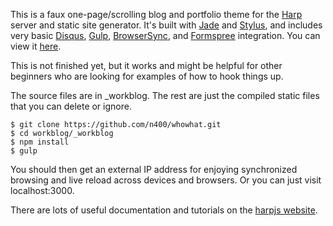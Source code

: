 This is a faux one-page/scrolling blog and portfolio theme for the [Harp](http://harpjs.com) server and static site generator. It's built with [Jade](http://jade-lang.com) and [Stylus](http://learnboost.github.io/stylus), and includes very basic [Disqus](https://disqus.com), [Gulp](http://gulpjs.com), [BrowserSync](http://www.browsersync.io), and [Formspree](http://formspree.io) integration. You can view it [here](https://n400.github.io/whowhat).

This is not finished yet, but it works and might be helpful for other beginners who are looking for examples of how to hook things up.

The source files are in _workblog. The rest are just the compiled static files that you can delete or ignore.

```
$ git clone https://github.com/n400/whowhat.git
$ cd workblog/_workblog
$ npm install
$ gulp
```
You should then get an external IP address for enjoying synchronized browsing and live reload across devices and browsers. Or you can just visit localhost:3000.

There are lots of useful documentation and tutorials on the [harpjs website](http://harpjs.com/docs/).
